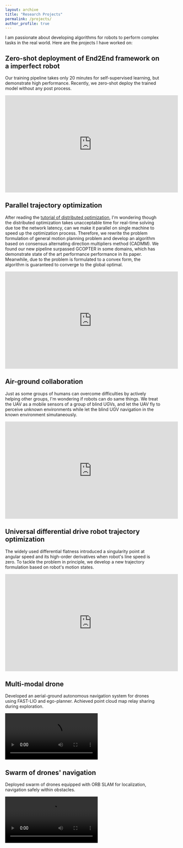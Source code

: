 ```yaml
---
layout: archive
title: "Research Projects"
permalink: /projects/
author_profile: true
---
```


I am passionate about developing algorithms for robots to perform complex tasks in the real world. Here are the projects I have worked on:

## Zero-shot deployment of End2End framework on a imperfect robot

Our training pipeline takes only 20 minutes for self-supervised learning, but demonstrate high performance. 
Recently, we zero-shot deploy the trained model without any post process. 

<iframe width="560" height="315" src="https://www.youtube.com/embed/RQKesPclD94?si=lq35ahsua-tmfBa4" title="YouTube video player" frameborder="0" allow="accelerometer; autoplay; clipboard-write; encrypted-media; gyroscope; picture-in-picture; web-share" referrerpolicy="strict-origin-when-cross-origin" allowfullscreen></iframe>

## Parallel trajectory optimization

After reading the [tutorial of distributed optimization](https://arxiv.org/abs/2301.11313), I'm wondering though the distributed optimization takes unacceptable time for real-time solving due toe the network latency, can we make it parallel on single machine to speed up the optimization process.
Therefore, we rewrite the problem formulation of general motion planning problem and develop an algorithm based on consensus alternating direction multipliers method (CADMM). 
We found our new pipeline surpassed GCOPTER in some domains, which has demonstrate state of the art performance performance in its paper.
Meanwhile, due to the problem is formulated to a convex form, the algorithm is guaranteed to converge to the global optimal.

<iframe width="560" height="315" src="https://www.youtube.com/embed/00LBW0G8CwU?si=EOkoMg8erNjLdzbi" title="YouTube video player" frameborder="0" allow="accelerometer; autoplay; clipboard-write; encrypted-media; gyroscope; picture-in-picture; web-share" referrerpolicy="strict-origin-when-cross-origin" allowfullscreen></iframe>

## Air-ground collaboration

Just as some groups of humans can overcome difficulties by actively helping other groups, I'm wondering if robots can do same things. 
We treat the UAV as a mobile sensors of a group of blind UGVs, and let the UAV fly to perceive unknown environments while let the blind UGV navigation in the known environment simutaneously.

<iframe width="560" height="315" src="https://www.youtube.com/embed/1Hn2U4-WZ7Q?si=oaF8bPKmYGIl6mAg" title="YouTube video player" frameborder="0" allow="accelerometer; autoplay; clipboard-write; encrypted-media; gyroscope; picture-in-picture; web-share" referrerpolicy="strict-origin-when-cross-origin" allowfullscreen></iframe>

## Universal differential drive robot trajectory optimization

The widely used differential flatness introduced a singularity point at angular speed and its high-order derivatives when robot's line speed is zero. 
To tackle the problem in principle, we develop a new trajectory formulation based on robot's motion states.

<iframe width="560" height="315" src="https://www.youtube.com/embed/fo64QufedPo?si=__moHW1dzJvThFad" title="YouTube video player" frameborder="0" allow="accelerometer; autoplay; clipboard-write; encrypted-media; gyroscope; picture-in-picture; web-share" referrerpolicy="strict-origin-when-cross-origin" allowfullscreen></iframe>

## Multi-modal drone

Developed an aerial-ground autonomous navigation system for drones using FAST-LIO and ego-planner. Achieved point cloud map relay sharing during exploration.

<!-- <iframe height="315", width="560" src="videos/Rofly.mp4"></iframe> -->
<video src="videos/Rofly.mp4"></video>

## Swarm of drones' navigation

Deployed swarm of drones equipped with ORB SLAM for localization, navigation safely within obstacles.

<!-- <iframe height="315", width="560" src="videos/Swarm.mp4"></iframe> -->
<video src="videos/Swarm.mp4"></video>